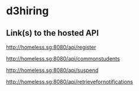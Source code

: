 # d3hiring

## Link(s) to the hosted API

http://homeless.sg:8080/api/register

http://homeless.sg:8080/api/commonstudents

http://homeless.sg:8080/api/suspend

http://homeless.sg:8080/api/retrievefornotifications
